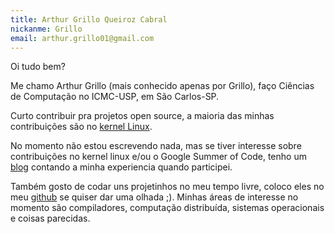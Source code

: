```yaml
---
title: Arthur Grillo Queiroz Cabral
nickanme: Grillo
email: arthur.grillo01@gmail.com
---
```


Oi tudo bem?

Me chamo Arthur Grillo (mais conhecido apenas por Grillo), faço Ciências de
Computação no ICMC-USP, em São Carlos-SP.

Curto contribuir pra projetos open source, a maioria das minhas contribuições
são no [kernel Linux][linux].

No momento não estou escrevendo nada, mas se tiver interesse sobre contribuições
no kernel linux e/ou o Google Summer of Code, tenho um [blog] contando a minha
experiencia quando participei.

Também gosto de codar uns projetinhos no meu tempo livre, coloco eles no meu
[github][github] se quiser dar uma olhada ;). Minhas áreas de interesse no
momento são compiladores, computação distribuída, sistemas operacionais e coisas
parecidas.

[linux]: https://git.kernel.org/pub/scm/linux/kernel/git/torvalds/linux.git/log/?qt=author&q=Arthur+Grillo
[github]: https://github.com/Grillo-0
[blog]: [https://grillo-0.github.io/blog/]
